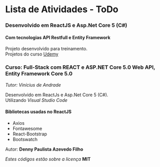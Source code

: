 # Lista de Atividades - ToDo

### Desenvolvido em ReactJS e Asp.Net Core 5 (C#)

#### Com tecnologias API Restfull e Entity Framework

Projeto desenvolvido para treinamento.  
Projetos do curso [Udemy](https://www.udemy.com/course/seja-full-stack-com-react-redux-e-aspnetcore-efcore/learn/lecture/27747346?start=0#overview)

### Curso: Full-Stack com REACT e ASP.NET Core 5.0 Web API, Entity Framework Core 5.0

_Tutor: Vinícius de Andrade_

Desenvolvido em ReactJs e Asp.Net Core 5 (C#).  
Utilizando _Visual Studio Code_

#### Bibliotecas usadas no ReactJS
+ Axios
+ Fontawesome
+ React-Bootstrap
+ Bootswatch

Autor: **Denny Paulista Azevedo Filho**

_Estes códigos estão sobre a licença_ **MIT**

